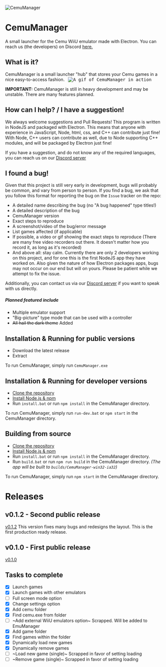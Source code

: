 ![CemuManager](http://i.imgur.com/lHCnhFE.png)

# CemuManager
A small launcher for the Cemu WiiU emulator made with Electron.
You can reach us (the developers) on Discord [here.][1]

## What is it?
CemuManager is a small launcher "hub" that stores your Cemu games in a nice easy-to-access fashion.
 
<kbd>
![A gif of CemuManager in action](http://i.imgur.com/jOrxr9D.gif)
</kbd>
 
**IMPORTANT:** CemuManager is still in heavy development and may be unstable. There are many features planned.

## How can I help? / I have a suggestion!
We always welcome suggestions and Pull Requests! This program is written in NodeJS and packaged with Electron. This means that anyone with experience in JavaScript, Node, html, css, and C++ can contribute just fine! With Node, C++ users can contribute as well, due to Node supporting C++ modules, and will be packaged by Electron just fine!

If you have a suggestion, and do not know any of the required languages, you can reach us on our [Discord server][1]

## I found a bug!
Given that this project is still very early in development, bugs will probably be common, and vary from person to person. If you find a bug, we ask that you follow this format for reporting the bug on the `Issue` tracker on the repo:
- A detailed name describing the bug (no "A bug happened" type titles!)
- A detailed description of the bug
- CemuManager version
- Exact steps to reproduce
- A screenshot/video of the bug/error message
- List games affected (if applicable)
- If possible, a video or gif showing the exact steps to reproduce (There are many free video recorders out there. It doesn't matter how you record it, as long as it's recorded)
- And above all: stay calm. Currently there are only 2 developers working on this project, and for one this is the first NodeJS app they have worked on. Also given the nature of how Electron packages apps, bugs may not occur on our end but will on yours. Please be patient while we attempt to fix the issue.

Additionally, you can contact us via our [Discord server][1] if you want to speak with us directly.

##### Planned featured include
- Multiple emulator support
- "Big-picture" type mode that can be used with a controller
- ~~All hail the dark theme~~ Added
 
## Installation & Running for public versions
- Download the latest release
- Extract

To run CemuManager, simply run `CemuManager.exe`
 
## Installation & Running for developer versions
* [Clone the repository](https://help.github.com/articles/cloning-a-repository)
* [Install Node.js & npm](https://docs.npmjs.com/getting-started/installing-node)
* Run `install.bat` or run `npm install` in the CemuManager directory.

To run CemuManager, simply run `run-dev.bat` or `npm start` in the CemuManager directory.

## Building from source
* [Clone the repository](https://help.github.com/articles/cloning-a-repository)
* [Install Node.js & npm](https://docs.npmjs.com/getting-started/installing-node)
* Run `install.bat` or run `npm install` in the CemuManager directory.
* Run `build.bat` or run `npm run build` in the CemuManager directory. _(The app will be built to `builds/CemuManager-win32-ia32`)_


To run CemuManager, simply run `npm start` in the CemuManager directory.

# Releases

## v0.1.2 - Second public release
[v0.1.2](https://github.com/RedDuckss/CemuManager/releases/tag/v0.1.2)
This version fixes many bugs and redesigns the layout. This is the first production ready release.

## v0.1.0 - First public release
[v0.1.0](https://github.com/RedDuckss/CemuManager/releases/tag/v0.1.0)
 

## Tasks to complete

- [x] Launch games
- [x] Launch games with other emulators
- [ ] Full screen mode option
- [x] Change settings option
- [x] Add cemu folder
- [x] Find cemu.exe from folder
- [ ] ~Add external WiiU emulators option~  Scrapped. Will be added to EmuManager
- [x] Add game folder
- [x] Find games within the folder
- [x] Dynamically load new games
- [x] Dynamically remove games
- [ ] ~Load new game (single)~ Scrapped in favor of setting loading
- [ ] ~Remove game (single)~ Scrapped in favor of setting loading

[1]: https://discord.gg/WYVnFEQ
